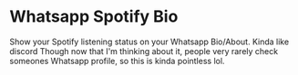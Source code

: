 # Whatsapp Spotify Bio
Show your Spotify listening status on your Whatsapp Bio/About. Kinda like discord
Though now that I'm thinking about it, people very rarely check someones Whatsapp profile, so this is kinda pointless lol.
